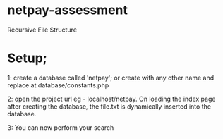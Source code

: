 # netpay-assessment
Recursive File Structure

# Setup;

1: create a database called 'netpay'; or create with any other name and replace at database/constants.php

2: open the project url eg - localhost/netpay. On loading the index page after creating the database, the file.txt is dynamically inserted into the database.

3: You can now perform your search
